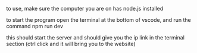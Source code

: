 to use, make sure the computer you are on has node.js installed

to start the program open the terminal at the bottom of vscode, and run the command
npm run dev

this should start the server and should give you the ip link in the terminal section
(ctrl click and it will bring you to the website)
